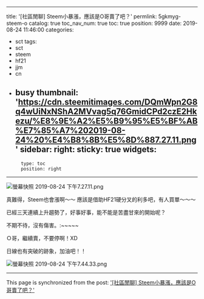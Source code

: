 
---
title: '[社區閒聊] Steem小暴漲，應該是O哥賣了吧？'
permlink: 5gkmyg-steem-o
catalog: true
toc_nav_num: true
toc: true
position: 9999
date: 2019-08-24 11:46:00
categories:
- sct
tags:
- sct
- steem
- hf21
- jjm
- cn
- busy
thumbnail: 'https://cdn.steemitimages.com/DQmWpn2G8q4wUiNxNShA2MVvag5q76GmidCPd2czE2Hkezu/%E8%9E%A2%E5%B9%95%E5%BF%AB%E7%85%A7%202019-08-24%20%E4%B8%8B%E5%8D%887.27.11.png'
sidebar:
    right:
        sticky: true
widgets:
    -
        type: toc
        position: right
---


![螢幕快照 2019-08-24 下午7.27.11.png](https://cdn.steemitimages.com/DQmWpn2G8q4wUiNxNShA2MVvag5q76GmidCPd2czE2Hkezu/%E8%9E%A2%E5%B9%95%E5%BF%AB%E7%85%A7%202019-08-24%20%E4%B8%8B%E5%8D%887.27.11.png)

真難得，Steem也會漲啊～～ 應該是借助HF21硬分叉的利多吧，有人買單～～～

已經三天連續上升趨勢了，好事好事，能不能是苦盡甘來的開始呢？

不期不待，沒有傷害。:~~~~~

Ｏ哥，繼續賣，不要停啊！XD

日線也有突破的跡象，加油吧！！

![螢幕快照 2019-08-24 下午7.44.33.png](https://cdn.steemitimages.com/DQmYQfAovzhFGqxksFU4LxbHP5LPPek5TyBJwRMj2na9MuE/%E8%9E%A2%E5%B9%95%E5%BF%AB%E7%85%A7%202019-08-24%20%E4%B8%8B%E5%8D%887.44.33.png)

- - -

This page is synchronized from the post: ['[社區閒聊] Steem小暴漲，應該是O哥賣了吧？'](https://steemit.com/@deanliu/5gkmyg-steem-o)
